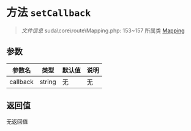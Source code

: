 # 方法 `setCallback`

> *文件信息* suda\core\route\Mapping.php: 153~157
> 所属类 [Mapping](../Mapping.md)




## 参数


| 参数名 | 类型 | 默认值 | 说明 |
|--------|-----|-------|-------|
| callback |  string | 无 | 无 |



## 返回值

无返回值
